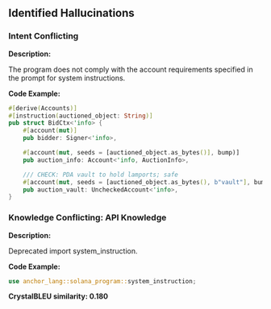 ## Identified Hallucinations

### Intent Conflicting
**Description:** 

The program does not comply with the account requirements specified in the prompt for system instructions.

**Code Example:**
```rust
#[derive(Accounts)]
#[instruction(auctioned_object: String)]
pub struct BidCtx<'info> {
    #[account(mut)]
    pub bidder: Signer<'info>,

    #[account(mut, seeds = [auctioned_object.as_bytes()], bump)]
    pub auction_info: Account<'info, AuctionInfo>,

    /// CHECK: PDA vault to hold lamports; safe
    #[account(mut, seeds = [auctioned_object.as_bytes(), b"vault"], bump)]
    pub auction_vault: UncheckedAccount<'info>,
}
```

### Knowledge Conflicting: API Knowledge
**Description:** 

Deprecated import system_instruction.

**Code Example:**
```rust
use anchor_lang::solana_program::system_instruction;
```

**CrystalBLEU similarity: 0.180** 
